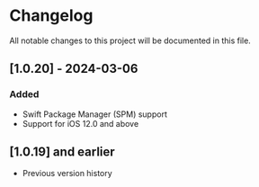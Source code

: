 # Changelog

All notable changes to this project will be documented in this file.

## [1.0.20] - 2024-03-06

### Added
- Swift Package Manager (SPM) support
- Support for iOS 12.0 and above

## [1.0.19] and earlier

- Previous version history 